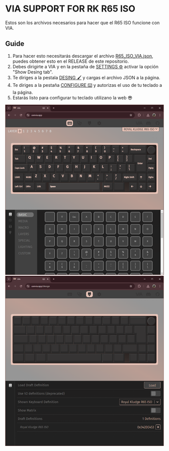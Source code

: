 # VIA SUPPORT FOR RK R65 ISO
Estos son los archivos necesarios para hacer que el R65 ISO funcione con VIA.  

## Guide
1. Para hacer esto necesitarás descargar el archivo [R65_ISO_VIA.json](R65_ISO_VIA.json), puedes obtener esto en el RELEASE de este repositorio.
2. Debes dirigirte a VIA y en la pestaña de [SETTINGS ⚙️](https://usevia.app/settings) activar la opción "Show Desing tab".
3. Te diriges a la pestala [DESING 🖌️](https://usevia.app/design) y cargas el archivo JSON a la página.
4. Te diriges a la pestaña [CONFIGURE ⌨️](https://usevia.app/) y autorizas el uso de tu teclado a la página.
5. Estarás listo para configurar tu teclado utilizano la web 😎


![VIA SUPPORT R65 ISO](VIA-configure.png)
![VIA SUPPORT R65 ISO LAYOUT](VIA-desing.png)
